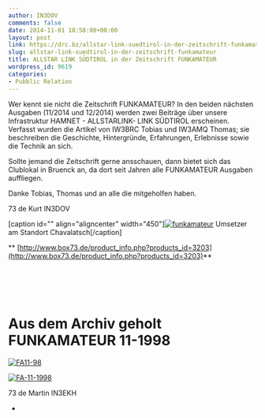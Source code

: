```yaml
---
author: IN3DOV
comments: false
date: 2014-11-01 18:58:08+00:00
layout: post
link: https://drc.bz/allstar-link-suedtirol-in-der-zeitschrift-funkamateur/
slug: allstar-link-suedtirol-in-der-zeitschrift-funkamateur
title: ALLSTAR LINK SÜDTIROL in der Zeitschrift FUNKAMATEUR
wordpress_id: 9619
categories:
- Pubblic Relation
---
```


Wer kennt sie nicht die Zeitschrift FUNKAMATEUR? In den beiden nächsten Ausgaben (11/2014 und 12/2014) werden zwei Beiträge über unsere Infrastruktur HAMNET - ALLSTARLINK- LINK SÜDTIROL erscheinen. Verfasst wurden die Artikel von IW3BRC Tobias und IW3AMQ Thomas; sie beschreiben die Geschichte, Hintergründe, Erfahrungen, Erlebnisse sowie die Technik an sich.




Sollte jemand die Zeitschrift gerne ansschauen, dann bietet sich das Clublokal in Bruenck an, da dort seit Jahren alle FUNKAMATEUR Ausgaben auffliegen.




Danke Tobias, Thomas und an alle die mitgeholfen haben.




73 de Kurt IN3DOV




[caption id="" align="aligncenter" width="450"][![funkamateur](https://drc.bz/wp-content/uploads/2014/11/funkamateur.jpg)](http://www.box73.de/product_info.php?products_id=3203) Umsetzer am Standort Chavalatsch[/caption]





** [http://www.box73.de/product_info.php?products_id=3203](http://www.box73.de/product_info.php?products_id=3203)**





#  




# 




# Aus dem Archiv geholt FUNKAMATEUR 11-1998





[![FA11-98](https://drc.bz/wp-content/uploads/2014/11/FA11-98.jpg)](https://drc.bz/wp-content/uploads/2014/11/FA11-98.jpg)




[![FA-11-1998](https://drc.bz/wp-content/uploads/2014/11/FA-11-1998.jpg)](https://drc.bz/wp-content/uploads/2014/11/Funkamateur-1998-11.pdf)




73 de Martin 
IN3EKH




-
